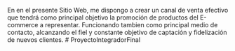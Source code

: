 En en el presente Sitio Web, me dispongo a crear un canal de venta efectivo que tendrá como principal objetivo la promoción de productos del E-commerce a representar. Funcionando tambien como principal medio de contacto, alcanzando el fiel y constante objetivo de captación y fidelización de nuevos clientes. # ProyectoIntegradorFinal
